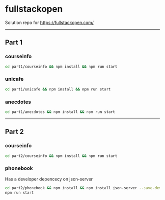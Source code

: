 # fullstackopen

Solution repo for https://fullstackopen.com/

---

## Part 1

### courseinfo

```bash
cd part1/courseinfo && npm install && npm run start
```

### unicafe

```bash
cd part1/unicafe && npm install && npm run start
```

### anecdotes

```bash
cd part1/anecdotes && npm install && npm run start
```

---

## Part 2

### courseinfo

```bash
cd part2/courseinfo && npm install && npm run start
```

### phonebook

Has a developer depencecy on json-server

```bash
cd part2/phonebook && npm install && npm install json-server --save-dev && npm run server
npm run start
```
